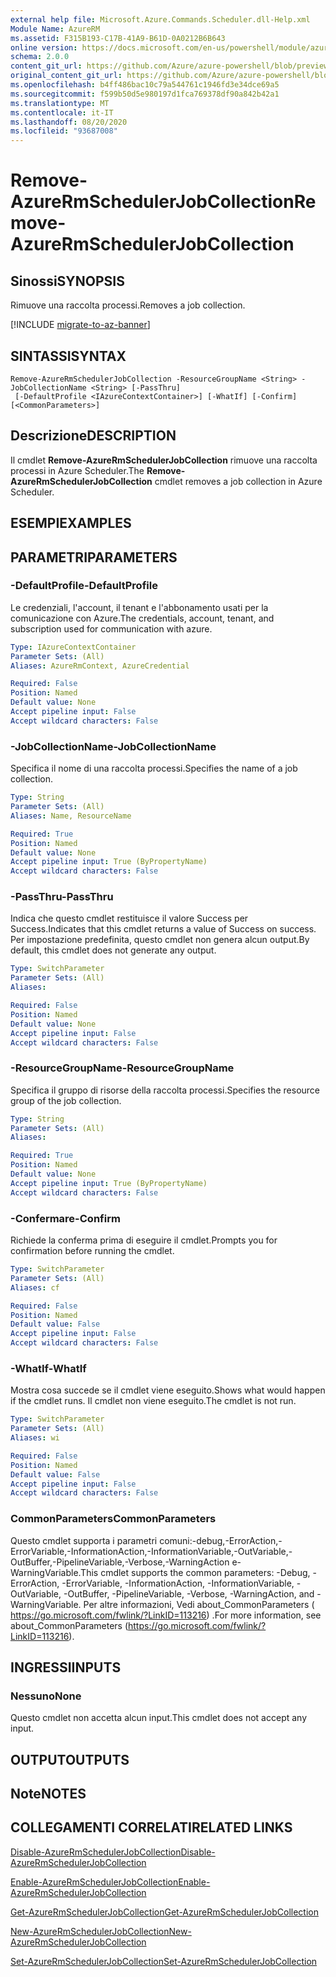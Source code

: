 ```yaml
---
external help file: Microsoft.Azure.Commands.Scheduler.dll-Help.xml
Module Name: AzureRM
ms.assetid: F315B193-C17B-41A9-B61D-0A0212B6B643
online version: https://docs.microsoft.com/en-us/powershell/module/azurerm.scheduler/remove-azurermschedulerjobcollection
schema: 2.0.0
content_git_url: https://github.com/Azure/azure-powershell/blob/preview/src/ResourceManager/Scheduler/Commands.Scheduler/help/Remove-AzureRmSchedulerJobCollection.md
original_content_git_url: https://github.com/Azure/azure-powershell/blob/preview/src/ResourceManager/Scheduler/Commands.Scheduler/help/Remove-AzureRmSchedulerJobCollection.md
ms.openlocfilehash: b4ff486bac10c79a544761c1946fd3e34dce69a5
ms.sourcegitcommit: f599b50d5e980197d1fca769378df90a842b42a1
ms.translationtype: MT
ms.contentlocale: it-IT
ms.lasthandoff: 08/20/2020
ms.locfileid: "93687008"
---
```

# <span data-ttu-id="9a035-101">Remove-AzureRmSchedulerJobCollection</span><span class="sxs-lookup"><span data-stu-id="9a035-101">Remove-AzureRmSchedulerJobCollection</span></span>

## <span data-ttu-id="9a035-102">Sinossi</span><span class="sxs-lookup"><span data-stu-id="9a035-102">SYNOPSIS</span></span>
<span data-ttu-id="9a035-103">Rimuove una raccolta processi.</span><span class="sxs-lookup"><span data-stu-id="9a035-103">Removes a job collection.</span></span>

[!INCLUDE [migrate-to-az-banner](../../includes/migrate-to-az-banner.md)]

## <span data-ttu-id="9a035-104">SINTASSI</span><span class="sxs-lookup"><span data-stu-id="9a035-104">SYNTAX</span></span>

```
Remove-AzureRmSchedulerJobCollection -ResourceGroupName <String> -JobCollectionName <String> [-PassThru]
 [-DefaultProfile <IAzureContextContainer>] [-WhatIf] [-Confirm] [<CommonParameters>]
```

## <span data-ttu-id="9a035-105">Descrizione</span><span class="sxs-lookup"><span data-stu-id="9a035-105">DESCRIPTION</span></span>
<span data-ttu-id="9a035-106">Il cmdlet **Remove-AzureRmSchedulerJobCollection** rimuove una raccolta processi in Azure Scheduler.</span><span class="sxs-lookup"><span data-stu-id="9a035-106">The **Remove-AzureRmSchedulerJobCollection** cmdlet removes a job collection in Azure Scheduler.</span></span>

## <span data-ttu-id="9a035-107">ESEMPI</span><span class="sxs-lookup"><span data-stu-id="9a035-107">EXAMPLES</span></span>

## <span data-ttu-id="9a035-108">PARAMETRI</span><span class="sxs-lookup"><span data-stu-id="9a035-108">PARAMETERS</span></span>

### <span data-ttu-id="9a035-109">-DefaultProfile</span><span class="sxs-lookup"><span data-stu-id="9a035-109">-DefaultProfile</span></span>
<span data-ttu-id="9a035-110">Le credenziali, l'account, il tenant e l'abbonamento usati per la comunicazione con Azure.</span><span class="sxs-lookup"><span data-stu-id="9a035-110">The credentials, account, tenant, and subscription used for communication with azure.</span></span>

```yaml
Type: IAzureContextContainer
Parameter Sets: (All)
Aliases: AzureRmContext, AzureCredential

Required: False
Position: Named
Default value: None
Accept pipeline input: False
Accept wildcard characters: False
```

### <span data-ttu-id="9a035-111">-JobCollectionName</span><span class="sxs-lookup"><span data-stu-id="9a035-111">-JobCollectionName</span></span>
<span data-ttu-id="9a035-112">Specifica il nome di una raccolta processi.</span><span class="sxs-lookup"><span data-stu-id="9a035-112">Specifies the name of a job collection.</span></span>

```yaml
Type: String
Parameter Sets: (All)
Aliases: Name, ResourceName

Required: True
Position: Named
Default value: None
Accept pipeline input: True (ByPropertyName)
Accept wildcard characters: False
```

### <span data-ttu-id="9a035-113">-PassThru</span><span class="sxs-lookup"><span data-stu-id="9a035-113">-PassThru</span></span>
<span data-ttu-id="9a035-114">Indica che questo cmdlet restituisce il valore Success per Success.</span><span class="sxs-lookup"><span data-stu-id="9a035-114">Indicates that this cmdlet returns a value of Success on success.</span></span>
<span data-ttu-id="9a035-115">Per impostazione predefinita, questo cmdlet non genera alcun output.</span><span class="sxs-lookup"><span data-stu-id="9a035-115">By default, this cmdlet does not generate any output.</span></span>

```yaml
Type: SwitchParameter
Parameter Sets: (All)
Aliases: 

Required: False
Position: Named
Default value: None
Accept pipeline input: False
Accept wildcard characters: False
```

### <span data-ttu-id="9a035-116">-ResourceGroupName</span><span class="sxs-lookup"><span data-stu-id="9a035-116">-ResourceGroupName</span></span>
<span data-ttu-id="9a035-117">Specifica il gruppo di risorse della raccolta processi.</span><span class="sxs-lookup"><span data-stu-id="9a035-117">Specifies the resource group of the job collection.</span></span>

```yaml
Type: String
Parameter Sets: (All)
Aliases: 

Required: True
Position: Named
Default value: None
Accept pipeline input: True (ByPropertyName)
Accept wildcard characters: False
```

### <span data-ttu-id="9a035-118">-Confermare</span><span class="sxs-lookup"><span data-stu-id="9a035-118">-Confirm</span></span>
<span data-ttu-id="9a035-119">Richiede la conferma prima di eseguire il cmdlet.</span><span class="sxs-lookup"><span data-stu-id="9a035-119">Prompts you for confirmation before running the cmdlet.</span></span>

```yaml
Type: SwitchParameter
Parameter Sets: (All)
Aliases: cf

Required: False
Position: Named
Default value: False
Accept pipeline input: False
Accept wildcard characters: False
```

### <span data-ttu-id="9a035-120">-WhatIf</span><span class="sxs-lookup"><span data-stu-id="9a035-120">-WhatIf</span></span>
<span data-ttu-id="9a035-121">Mostra cosa succede se il cmdlet viene eseguito.</span><span class="sxs-lookup"><span data-stu-id="9a035-121">Shows what would happen if the cmdlet runs.</span></span>
<span data-ttu-id="9a035-122">Il cmdlet non viene eseguito.</span><span class="sxs-lookup"><span data-stu-id="9a035-122">The cmdlet is not run.</span></span>

```yaml
Type: SwitchParameter
Parameter Sets: (All)
Aliases: wi

Required: False
Position: Named
Default value: False
Accept pipeline input: False
Accept wildcard characters: False
```

### <span data-ttu-id="9a035-123">CommonParameters</span><span class="sxs-lookup"><span data-stu-id="9a035-123">CommonParameters</span></span>
<span data-ttu-id="9a035-124">Questo cmdlet supporta i parametri comuni:-debug,-ErrorAction,-ErrorVariable,-InformationAction,-InformationVariable,-OutVariable,-OutBuffer,-PipelineVariable,-Verbose,-WarningAction e-WarningVariable.</span><span class="sxs-lookup"><span data-stu-id="9a035-124">This cmdlet supports the common parameters: -Debug, -ErrorAction, -ErrorVariable, -InformationAction, -InformationVariable, -OutVariable, -OutBuffer, -PipelineVariable, -Verbose, -WarningAction, and -WarningVariable.</span></span> <span data-ttu-id="9a035-125">Per altre informazioni, Vedi about_CommonParameters ( https://go.microsoft.com/fwlink/?LinkID=113216) .</span><span class="sxs-lookup"><span data-stu-id="9a035-125">For more information, see about_CommonParameters (https://go.microsoft.com/fwlink/?LinkID=113216).</span></span>

## <span data-ttu-id="9a035-126">INGRESSI</span><span class="sxs-lookup"><span data-stu-id="9a035-126">INPUTS</span></span>

### <span data-ttu-id="9a035-127">Nessuno</span><span class="sxs-lookup"><span data-stu-id="9a035-127">None</span></span>
<span data-ttu-id="9a035-128">Questo cmdlet non accetta alcun input.</span><span class="sxs-lookup"><span data-stu-id="9a035-128">This cmdlet does not accept any input.</span></span>

## <span data-ttu-id="9a035-129">OUTPUT</span><span class="sxs-lookup"><span data-stu-id="9a035-129">OUTPUTS</span></span>

## <span data-ttu-id="9a035-130">Note</span><span class="sxs-lookup"><span data-stu-id="9a035-130">NOTES</span></span>

## <span data-ttu-id="9a035-131">COLLEGAMENTI CORRELATI</span><span class="sxs-lookup"><span data-stu-id="9a035-131">RELATED LINKS</span></span>

[<span data-ttu-id="9a035-132">Disable-AzureRmSchedulerJobCollection</span><span class="sxs-lookup"><span data-stu-id="9a035-132">Disable-AzureRmSchedulerJobCollection</span></span>](./Disable-AzureRmSchedulerJobCollection.md)

[<span data-ttu-id="9a035-133">Enable-AzureRmSchedulerJobCollection</span><span class="sxs-lookup"><span data-stu-id="9a035-133">Enable-AzureRmSchedulerJobCollection</span></span>](./Enable-AzureRmSchedulerJobCollection.md)

[<span data-ttu-id="9a035-134">Get-AzureRmSchedulerJobCollection</span><span class="sxs-lookup"><span data-stu-id="9a035-134">Get-AzureRmSchedulerJobCollection</span></span>](./Get-AzureRmSchedulerJobCollection.md)

[<span data-ttu-id="9a035-135">New-AzureRmSchedulerJobCollection</span><span class="sxs-lookup"><span data-stu-id="9a035-135">New-AzureRmSchedulerJobCollection</span></span>](./New-AzureRmSchedulerJobCollection.md)

[<span data-ttu-id="9a035-136">Set-AzureRmSchedulerJobCollection</span><span class="sxs-lookup"><span data-stu-id="9a035-136">Set-AzureRmSchedulerJobCollection</span></span>](./Set-AzureRmSchedulerJobCollection.md)


